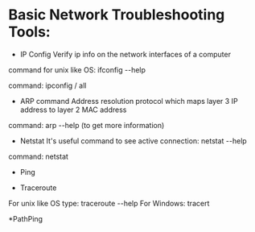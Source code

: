# Basic Network Troubleshooting Tools:


* IP Config
Verify ip info on the network interfaces of a computer

command for unix like OS: ifconfig --help

command: ipconfig / all

* ARP command 
Address resolution protocol which maps layer 3 IP address to layer 2 MAC address

command: arp --help (to get more information)

 * Netstat 
It's useful command to see active connection: netstat --help

command: netstat 

* Ping 


* Traceroute

For unix like OS type: traceroute --help
For Windows: tracert


*PathPing



 
 



